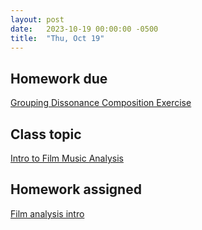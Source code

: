 ```yaml
---
layout: post
date:   2023-10-19 00:00:00 -0500
title:  "Thu, Oct 19"
---
```


## Homework due

[Grouping Dissonance Composition Exercise](https://www.google.com)

## Class topic

[Intro to Film Music Analysis](https://musi216.meganlavengood.com/intro-to-film-music-analysis/)

## Homework assigned

[Film analysis intro](https://gmuedu-my.sharepoint.com/:f:/g/personal/mlavengo_gmu_edu/EnXH-XQ_-uVKtw5tJz6xe1gB_LD7aB9uzB5G344iTHaZNg?e=qwVNA9)

